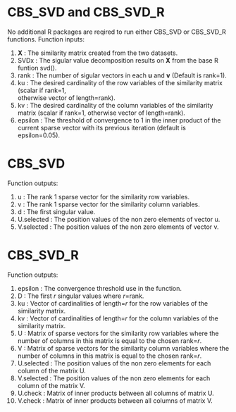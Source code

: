 # CBS_SVD and CBS_SVD_R
No additional R packages are reqired to run either CBS_SVD or CBS_SVD_R functions.
Function inputs:
  1. **X** : The similarity matrix created from the two datasets.
  2. SVDx : The sigular value decomposition results on **X** from the base R funtion svd().
  3. rank : The number of sigular vectors in each **u** and **v** (Default is rank=1).
  4. ku : The desired cardinality of the row variables of the similarity matrix (scalar if rank=1,     
           otherwise vector of length=rank).
  5. kv : The desired cardinality of the column variables of the similarity matrix (scalar if rank=1, 
          otherwise vector of length=rank).
  6. epsilon : The threshold of convergence to 1 in the inner product of the current sparse vector with its previous iteration (default is epsilon=0.05). 

# CBS_SVD
Function outputs:
  1. u : The rank 1 sparse vector for the similarity row variables.
  2. v : The rank 1 sparse vector for the similarity column variables.
  3. d : The first singular value.
  4. U.selected : The position values of the non zero elements of vector u. 
  5. V.selected : The position values of the non zero elements of vector v.

# CBS_SVD_R
Function outputs:
  1. epsilon : The convergence threshold use in the function.
  2. D : The first _r_ singular values where _r_=rank.
  3. ku : Vector of cardinalities of length=_r_ for the row variables of the similarity matrix.
  4. kv : Vector of cardinalities of length=_r_ for the column variables of the similarity matrix.
  5. U : Matrix of sparse vectors for the similarity row variables where the number of columns in this 
         matrix is equal to the chosen rank=_r_.
  6. V : Matrix of sparse vectors for the similarity column variables where the number of columns in 
         this matrix is equal to the chosen rank=_r_.
  7. U.selected : The position values of the non zero elements for each column of the matrix U. 
  8. V.selected : The position values of the non zero elements for each column of the matrix V.
  9. U.check : Matrix of inner products between all columns of matrix U.
  10. V.check : Matrix of inner products between all columns of matrix V.
